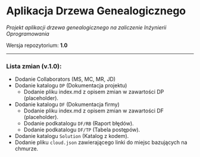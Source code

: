 # Aplikacja Drzewa Genealogicznego

*Projekt aplikacji drzewa genealogicznego na zaliczenie Inżynierii Oprogramowania*

Wersja repozytorium: **1.0**

---

### Lista zmian (v.1.0):
- Dodanie Collaborators (MS, MC, MR, JD)
- Dodanie katalogu `DP` (Dokumentacja projektu)
  - Dodanie pliku index.md z opisem zmian w zawartości DP (placeholder).
- Dodanie katalogu `DF` (Dokumentacja firmy)
  - Dodanie pliku index.md z opisem zmian w zawartości DF (placeholder).
  - Dodanie podkatalogu `DF/RB` (Raport błędów).
  - Dodanie podkatalogu `DF/TP` (Tabela postępów).
- Dodanie katalogu `Solution` (Katalog z kodem).
- Dodanie pliku `cloud.json` zawierającego linki do miejsc bazujących na chmurze.